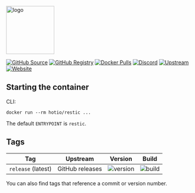 [<img src="https://hotio.dev/img/restic.png" alt="logo" height="130" width="130">](https://github.com/restic/restic)

[![GitHub Source](https://img.shields.io/badge/github-source-ffb64c?style=flat-square&logo=github&logoColor=white&labelColor=757575)](https://github.com/hotio/restic)
[![GitHub Registry](https://img.shields.io/badge/github-registry-ffb64c?style=flat-square&logo=github&logoColor=white&labelColor=757575)](https://github.com/orgs/hotio/packages/container/package/restic)
[![Docker Pulls](https://img.shields.io/docker/pulls/hotio/restic?color=ffb64c&style=flat-square&label=pulls&logo=docker&logoColor=white&labelColor=757575)](https://hub.docker.com/r/hotio/restic)
[![Discord](https://img.shields.io/discord/610068305893523457?style=flat-square&color=ffb64c&label=discord&logo=discord&logoColor=white&labelColor=757575)](https://hotio.dev/discord)
[![Upstream](https://img.shields.io/badge/upstream-project-ffb64c?style=flat-square&labelColor=757575)](https://github.com/restic/restic)
[![Website](https://img.shields.io/badge/website-hotio.dev-ffb64c?style=flat-square&labelColor=757575)](https://hotio.dev/containers/restic)

## Starting the container

CLI:

```shell
docker run --rm hotio/restic ...
```

The default `ENTRYPOINT` is `restic`.

## Tags

| Tag                | Upstream        | Version | Build |
| -------------------|-----------------|---------|-------|
| `release` (latest) | GitHub releases | ![version](https://img.shields.io/badge/dynamic/json?color=f5f5f5&style=flat-square&label=&query=%24.version&url=https%3A%2F%2Fraw.githubusercontent.com%2Fhotio%2Frestic%2Frelease%2FVERSION.json) | ![build](https://img.shields.io/github/workflow/status/hotio/restic/build/release?style=flat-square&label=) |

You can also find tags that reference a commit or version number.

